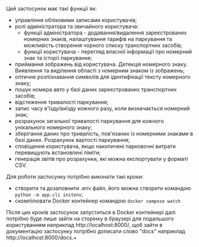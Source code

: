 Цей застосунок має такі функції як:
- управління обліковими записами користувачів;
- ролі адміністратора та звичайного користувача:
  - функції адміністратора - додавання/видалення зареєстрованих номерних знаків, налаштування тарифів на паркування та можливість створення чорного списку транспортних засобів;
  - функції користувача - перегляд власної інформації про номерний знак та історії паркування;
- приймання зображень від користувача. Детекція номерного знаку. Виявлення та виділення області з номерним знаком із зображень;
- оптичне розпізнавання символів для ідентифікації тексту номерного знаку;
- пошук номера авто у базі даних зареєстрованих транспортних засобів;
- відстеження тривалості паркування;
- запис часу в'їзду/виїзду кожного разу, коли визначається номерний знак;
- розрахунок загальної тривалості паркування для кожного унікального номерного знаку;
- зберігання даних про тривалість, пов'язаних із номерними знаками в базі даних. Розрахунок вартості паркування;
- сповіщення користувача, якщо накопичені парковочні витрати перевищують встановлені ліміти;
- генерація звітів про розрахунки, які можна експортувати у форматі CSV.

Для роботи застосунку потрібно виконати такі кроки:
- створити та дозаповнити .env файл, його можна створити командою `python -m app.cli initenv`;
- скомпілювати Docker контейнер командою `docker compose watch`

Після цих кроків застосунок запуститься в Docker контейнері далі потрібно буде лише зайти на сторінку в браузері для подальшого користуванням наприклад http://localhost:8000/, щоб зайти в документацію застосунку потрібно дописати слово "docs" наприклад http://localhost:8000/docs.+
